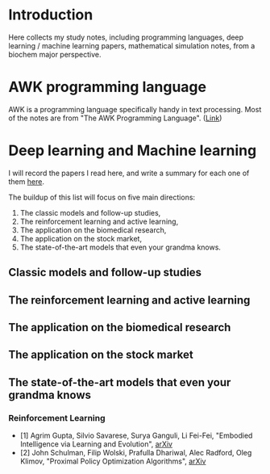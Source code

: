 # Introduction
Here collects my study notes, including programming languages, deep learning / machine learning papers, mathematical simulation notes, from a biochem major perspective.

# AWK programming language
AWK is a programming language specifically handy in text processing. Most of the notes are from "The AWK Programming Language". ([Link](https://hackmd.io/@DBUyNCQ1Q1S3ECugt2X6HQ/HJqLz_L-O))

# Deep learning and Machine learning
I will record the papers I read here, and write a summary for each one of them [here](https://hackmd.io/@DBUyNCQ1Q1S3ECugt2X6HQ/HyIt069pU).

The buildup of this list will focus on five main directions:

1. The classic models and follow-up studies,
2. The reinforcement learning and active learning,
2. The application on the biomedical research,
3. The application on the stock market,
4. The state-of-the-art models that even your grandma knows.

## Classic models and follow-up studies

## The reinforcement learning and active learning

## The application on the biomedical research

## The application on the stock market

## The state-of-the-art models that even your grandma knows
### Reinforcement Learning
- [1] Agrim Gupta, Silvio Savarese, Surya Ganguli, Li Fei-Fei, "Embodied Intelligence via Learning and Evolution", [arXiv](https://arxiv.org/abs/2102.02202)
- [2] John Schulman, Filip Wolski, Prafulla Dhariwal, Alec Radford, Oleg Klimov, "Proximal Policy Optimization Algorithms", [arXiv](https://arxiv.org/abs/1707.06347)
